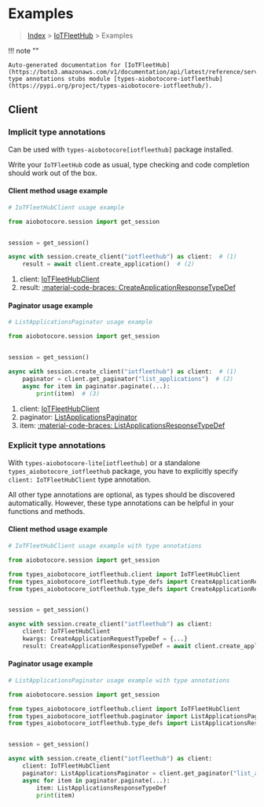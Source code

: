# Examples

> [Index](../README.md) > [IoTFleetHub](./README.md) > Examples

!!! note ""

    Auto-generated documentation for [IoTFleetHub](https://boto3.amazonaws.com/v1/documentation/api/latest/reference/services/iotfleethub.html#iotfleethub)
    type annotations stubs module [types-aiobotocore-iotfleethub](https://pypi.org/project/types-aiobotocore-iotfleethub/).

## Client

### Implicit type annotations

Can be used with `types-aiobotocore[iotfleethub]` package installed.

Write your `IoTFleetHub` code as usual,
type checking and code completion should work out of the box.



#### Client method usage example

```python
# IoTFleetHubClient usage example

from aiobotocore.session import get_session


session = get_session()

async with session.create_client("iotfleethub") as client:  # (1)
    result = await client.create_application()  # (2)
```

1. client: [IoTFleetHubClient](./client.md)
2. result: [:material-code-braces: CreateApplicationResponseTypeDef](./type_defs.md#createapplicationresponsetypedef)



#### Paginator usage example

```python
# ListApplicationsPaginator usage example

from aiobotocore.session import get_session


session = get_session()

async with session.create_client("iotfleethub") as client:  # (1)
    paginator = client.get_paginator("list_applications")  # (2)
    async for item in paginator.paginate(...):
        print(item)  # (3)
```

1. client: [IoTFleetHubClient](./client.md)
2. paginator: [ListApplicationsPaginator](./paginators.md#listapplicationspaginator)
3. item: [:material-code-braces: ListApplicationsResponseTypeDef](./type_defs.md#listapplicationsresponsetypedef)




### Explicit type annotations

With `types-aiobotocore-lite[iotfleethub]`
or a standalone `types_aiobotocore_iotfleethub` package, you have to explicitly specify
`client: IoTFleetHubClient` type annotation.

All other type annotations are optional, as types should be discovered automatically.
However, these type annotations can be helpful in your functions and methods.


#### Client method usage example

```python
# IoTFleetHubClient usage example with type annotations

from aiobotocore.session import get_session

from types_aiobotocore_iotfleethub.client import IoTFleetHubClient
from types_aiobotocore_iotfleethub.type_defs import CreateApplicationResponseTypeDef
from types_aiobotocore_iotfleethub.type_defs import CreateApplicationRequestTypeDef


session = get_session()

async with session.create_client("iotfleethub") as client:
    client: IoTFleetHubClient
    kwargs: CreateApplicationRequestTypeDef = {...}
    result: CreateApplicationResponseTypeDef = await client.create_application(**kwargs)
```



#### Paginator usage example

```python
# ListApplicationsPaginator usage example with type annotations

from aiobotocore.session import get_session

from types_aiobotocore_iotfleethub.client import IoTFleetHubClient
from types_aiobotocore_iotfleethub.paginator import ListApplicationsPaginator
from types_aiobotocore_iotfleethub.type_defs import ListApplicationsResponseTypeDef


session = get_session()

async with session.create_client("iotfleethub") as client:
    client: IoTFleetHubClient
    paginator: ListApplicationsPaginator = client.get_paginator("list_applications")
    async for item in paginator.paginate(...):
        item: ListApplicationsResponseTypeDef
        print(item)
```


